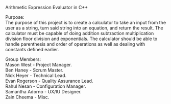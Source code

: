 Arithmetic Expression Evaluator in C++  

Purpose:  
The purpose of this project is to create a calculator to take an input from the user as a string, turn said string into an equation, and return the result. The calculator must be capable of doing addition subtraction multiplication division floor division and exponentials. The calculator should be able to handle parenthesis and order of operations as well as dealing with constants defined earlier.  

Group Members:  
Mason West - Project Manager.  
Ben Haney - Scrum Master.  
Nick Heyer - Technical Lead.  
Evan Rogerson - Quality Assurance Lead.  
Rahul Nesan - Configuration Manager.  
Samantha Adorno - UX/IU Designer.  
Zain Cheema - Misc.  
